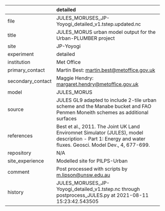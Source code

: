 |                   | detailed                                                                                                                                                |
|:------------------|:--------------------------------------------------------------------------------------------------------------------------------------------------------|
| file              | JULES_MORUSES_JP-Yoyogi_detailed_v1.tstep.updated.nc                                                                                                    |
| title             | JULES_MORUS urban model output for the Urban-PLUMBER project                                                                                            |
| site              | JP-Yoyogi                                                                                                                                               |
| experiment        | detailed                                                                                                                                                |
| institution       | Met Office                                                                                                                                              |
| primary_contact   | Martin Best: martin.best@metoffice.gov.uk                                                                                                               |
| secondary_contact | Maggie Hendry: margaret.hendry@metoffice.gov.uk                                                                                                         |
| model             | JULES_MORUS                                                                                                                                             |
| source            | JULES GL9 adapted to include 2-tile urban scheme and the Manabe bucket and FAO Penmen Moneith schemes as additional surfaces                            |
| references        | Best et al., 2011. The Joint UK Land Enviromnet Simulator (JULES), model description - Part 1: Energy and water fluxes. Geosci. Model Dev., 4, 677-699. |
| repository        | N/A                                                                                                                                                     |
| site_experience   | Modelled site for PILPS-Urban                                                                                                                           |
| comment           | Post processed with scripts by m.lipson@unsw.edu.au                                                                                                     |
| history           | JULES_MORUSES_JP-Yoyogi_detailed_v1.tstep.nc through postprocess_JULES.py at 2021-08-11 15:23:42.543505                                                 |
